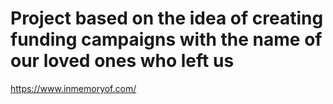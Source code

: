 # Project based on the idea of creating funding campaigns with the name of our loved ones who left us


https://www.inmemoryof.com/
